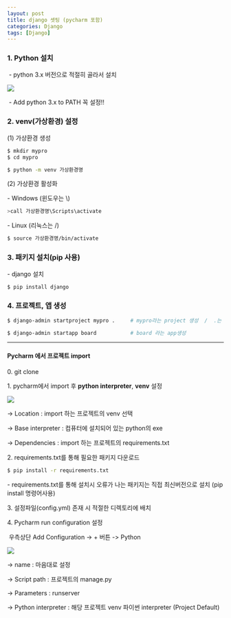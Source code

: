 ```yaml
---
layout: post
title: django 셋팅 (pycharm 포함)
categories: Django
tags: [Django]
---
```


### 1\. Python 설치

 - python 3.x 버전으로 적절히 골라서 설치

![](https://blog.kakaocdn.net/dn/WN0pG/btqWn2PQFEK/qB2sfFkHOENpeIAM3se5T0/img.png)

 - Add python 3.x to PATH 꼭 설정!!

### 2\. venv(가상환경) 설정

(1) 가상환경 생성

```bash
$ mkdir mypro
$ cd mypro
```

```bash
$ python -m venv 가상환경명
```

(2) 가상환경 활성화

\- Windows (윈도우는 \\)

```bash
>call 가상환경명\Scripts\activate
```

\- Linux (리눅스는 /)

```bash
$ source 가상환경명/bin/activate
```

### 3\. 패키지 설치(pip 사용)

\- django 설치

```bash
$ pip install django
```

### 4\. 프로젝트, 앱 생성

```bash
$ django-admin startproject mypro .		# mypro라는 project 생성  /  .는 현재 디렉토리인 mypro를 의미

$ django-admin startapp board			# board 라는 app생성
```

---

#### **Pycharm 에서 프로젝트 import**

0\. git clone

1\. pycharm에서 import 후 **python interpreter**, **venv** 설정

![](https://blog.kakaocdn.net/dn/cOhNVN/btqWNdKezP0/cJaUftNDeULPrKJeLeh8jk/img.png)

→ Location : import 하는 프로젝트의 venv 선택

→ Base interpreter : 컴퓨터에 설치되어 있는 python의 exe

→ Dependencies : import 하는 프로젝트의 requirements.txt

2\. requirements.txt를 통해 필요한 패키지 다운로드

```bash
$ pip install -r requirements.txt
```

\- requirements.txt를 통해 설치시 오류가 나는 패키지는 직접 최신버전으로 설치 (pip install 명령어사용) 

3\. 설정파일(config.yml) 존재 시 적절한 디렉토리에 배치

4\. Pycharm run configuration 설정

 우측상단 Add Configuration -> + 버튼 -> Python

![](https://blog.kakaocdn.net/dn/VUwb6/btqWsJbADMW/Q0OffKb5AKKxRE5fs7fIH1/img.png)

→ name : 마음대로 설정

→ Script path : 프로젝트의 manage.py

→ Parameters : runserver

→ Python interpreter : 해당 프로젝트 venv 파이썬 interpreter (Project Default)